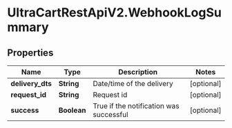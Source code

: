 # UltraCartRestApiV2.WebhookLogSummary

## Properties

Name | Type | Description | Notes
------------ | ------------- | ------------- | -------------
**delivery_dts** | **String** | Date/time of the delivery | [optional] 
**request_id** | **String** | Request id | [optional] 
**success** | **Boolean** | True if the notification was successful | [optional] 


